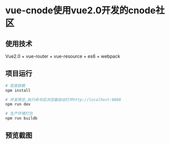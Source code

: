 # vue-cnode使用vue2.0开发的cnode社区

## 使用技术

Vue2.0 + vue-router + vue-resource + es6 + webpack

## 项目运行

``` bash
# 安装依赖
npm install

# 开发预览,执行命令后浏览器自动打开http://localhost:8080
npm run dev

# 生产环境打包
npm run buildb
```

## 预览截图
[](http://ohhqdafpw.bkt.clouddn.com/vue-cnode.gif)

